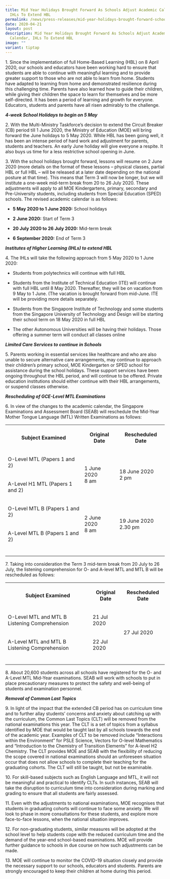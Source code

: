 ```yaml
---
title: Mid Year Holidays Brought Forward As Schools Adjust Academic Calendar,
  IHLs To Extend HBL
permalink: /news/press-releases/mid-year-holidays-brought-forward-schools-adjust-acad-cal-ihls-to-extend-hbl/
date: 2020-04-21
layout: post
description: Mid Year Holidays Brought Forward As Schools Adjust Academic
  Calendar, IHLs To Extend HBL
image: ""
variant: tiptap
---
```

<p>1. Since the implementation of full Home-Based Learning (HBL) on 8 April
2020, our schools and educators have been working hard to ensure that students
are able to continue with meaningful learning and to provide greater support
to those who are not able to learn from home. Students have adapted to
learning from home and demonstrated resilience during this challenging
time. Parents have also learned how to guide their children, while giving
their children the space to learn for themselves and be more self-directed.
It has been a period of learning and growth for everyone. Educators, students
and parents have all risen admirably to the challenge.</p>
<p><strong><em>4-week School Holidays to begin on 5 May</em></strong>
</p>
<p>2. With the Multi-Ministry Taskforce’s decision to extend the Circuit
Breaker (CB) period till 1 June 2020, the Ministry of Education (MOE) will
bring forward the June holidays to 5 May 2020. While HBL has been going
well, it has been an intense period of hard work and adjustment for parents,
students and teachers. An early June holiday will give everyone a respite.
It also buys us time for a less restrictive school opening in June.</p>
<p>3. With the school holidays brought forward, lessons will resume on 2
June 2020 (more details on the format of these lessons – physical classes,
partial HBL or full HBL – will be released at a later date depending on
the national posture at that time). This means that Term 3 will now be
longer, but we will institute a one-week mid-term break from 20 to 26 July
2020. These adjustments will apply to all MOE Kindergartens, primary, secondary
and Pre-University students, including students from Special Education
(SPED) schools. The revised academic calendar is as follows:</p>
<ul data-tight="true" class="tight">
<li>
<p><strong>5 May 2020 to 1 June 2020:</strong> School holidays</p>
</li>
<li>
<p><strong>2 June 2020:</strong> Start of Term 3</p>
</li>
<li>
<p><strong>20 July 2020 to 26 July 2020:</strong> Mid-term break</p>
</li>
<li>
<p><strong>6 September 2020:</strong> End of Term 3</p>
</li>
</ul>
<p><strong><em>Institutes of Higher Learning (IHLs) to extend HBL</em></strong>
</p>
<p>4. The IHLs will take the following approach from 5 May 2020 to 1 June
2020:</p>
<ul data-tight="true" class="tight">
<li>
<p>Students from polytechnics will continue with full HBL</p>
</li>
<li>
<p>Students from the Institute of Technical Education (ITE) will continue
with full HBL until 8 May 2020. Thereafter, they will be on vacation from
9 May to 1 June. (The vacation is brought forward from mid-June. ITE will
be providing more details separately.</p>
</li>
<li>
<p>Students from the Singapore Institute of Technology and some students
from the Singapore University of Technology and Design will be starting
their school term on 18 May 2020 in full HBL</p>
</li>
<li>
<p>The other Autonomous Universities will be having their holidays. Those
offering a summer term will conduct all classes online</p>
</li>
</ul>
<p><strong><em>Limited Care Services to continue in Schools</em></strong>
</p>
<p>5. Parents working in essential services like healthcare and who are also
unable to secure alternative care arrangements, may continue to approach
their children’s primary school, MOE Kindergarten or SPED school for assistance
during the school holidays. These support services have been ongoing throughout
the HBL period, and will continue to be offered. Private education institutions
should either continue with their HBL arrangements, or suspend classes
otherwise.</p>
<p><strong><em>Rescheduling of GCE-Level MTL Examinations</em></strong>
</p>
<p>6. In view of the changes to the academic calendar, the Singapore Examinations
and Assessment Board (SEAB) will reschedule the Mid-Year Mother Tongue
Language (MTL) Written Examinations as follows:</p>
<table style="minWidth: 75px">
<colgroup>
<col>
<col>
<col>
</colgroup>
<tbody>
<tr>
<th rowspan="1" colspan="1">
<p>Subject Examined</p>
</th>
<th rowspan="1" colspan="1">
<p>Original Date</p>
</th>
<th rowspan="1" colspan="1">
<p>Rescheduled Date</p>
</th>
</tr>
<tr>
<td rowspan="1" colspan="1">
<p>O-Level MTL (Papers 1 and 2)</p>
</td>
<td rowspan="2" colspan="1">
<p>1 June 2020
<br>8 am</p>
</td>
<td rowspan="2" colspan="1">
<p>18 June 2020
<br>2 pm</p>
</td>
</tr>
<tr>
<td rowspan="1" colspan="1">
<p>A-Level H1 MTL (Papers 1 and 2)</p>
</td>
</tr>
<tr>
<td rowspan="1" colspan="1">
<p>O-Level MTL B (Papers 1 and 2)</p>
</td>
<td rowspan="2" colspan="1">
<p>2 June 2020
<br>8 am</p>
</td>
<td rowspan="2" colspan="1">
<p>19 June 2020
<br>2.30 pm</p>
</td>
</tr>
<tr>
<td rowspan="1" colspan="1">
<p>A-Level MTL B (Papers 1 and 2)</p>
</td>
</tr>
<tr>
<td rowspan="1" colspan="1">
<p></p>
</td>
<td rowspan="1" colspan="1">
<p></p>
</td>
<td rowspan="1" colspan="1">
<p></p>
</td>
</tr>
</tbody>
</table>
<p>7. Taking into consideration the Term 3 mid-term break from 20 July to
26 July, the listening comprehension for O- and A-level MTL and MTL B will
be rescheduled as follows:</p>
<table style="minWidth: 75px">
<colgroup>
<col>
<col>
<col>
</colgroup>
<tbody>
<tr>
<th rowspan="1" colspan="1">
<p>Subject Examined</p>
</th>
<th rowspan="1" colspan="1">
<p>Original Date</p>
</th>
<th rowspan="1" colspan="1">
<p>Rescheduled Date</p>
</th>
</tr>
<tr>
<td rowspan="1" colspan="1">
<p>O-Level MTL and MTL B Listening Comprehension</p>
</td>
<td rowspan="1" colspan="1">
<p>21 Jul 2020</p>
</td>
<td rowspan="2" colspan="1">
<p>27 Jul 2020</p>
</td>
</tr>
<tr>
<td rowspan="1" colspan="1">
<p>A-Level MTL and MTL B Listening Comprehension</p>
</td>
<td rowspan="1" colspan="1">
<p>22 Jul 2020</p>
</td>
</tr>
<tr>
<td rowspan="1" colspan="1">
<p></p>
</td>
<td rowspan="1" colspan="1">
<p></p>
</td>
<td rowspan="1" colspan="1">
<p></p>
</td>
</tr>
</tbody>
</table>
<p>8. About 20,600 students across all schools have registered for the O-
and A-Level MTL Mid-Year examinations. SEAB will work with schools to put
in place precautionary measures to protect the safety and well-being of
students and examination personnel.</p>
<p><strong><em>Removal of Common Last Topics</em></strong>
</p>
<p>9. In light of the impact that the extended CB period has on curriculum
time and to further allay students’ concerns and anxiety about catching
up with the curriculum, the Common Last Topics (CLT) will be removed from
the national examinations this year. The CLT is a set of topics from a
syllabus identified by MOE that would be taught last by all schools towards
the end of the academic year. Examples of CLT to be removed include “Interactions
within the Environment” for PSLE Science, Vectors for O-level Mathematics
and “Introduction to the Chemistry of Transition Elements” for A-level
H2 Chemistry. The CLT provides MOE and SEAB with the flexibility of reducing
the scope covered in national examinations should an unforeseen situation
occur that does not allow schools to complete their teaching for the graduating
cohorts. The CLT will still be taught, but not be examinable.</p>
<p>10. For skill-based subjects such as English Language and MTL, it will
not be meaningful and practical to identify CLTs. In such instances, SEAB
will take the disruption to curriculum time into consideration during marking
and grading to ensure that all students are fairly assessed.</p>
<p>11. Even with the adjustments to national examinations, MOE recognises
that students in graduating cohorts will continue to face some anxiety.
We will look to phase in more consultations for these students, and explore
more face-to-face lessons, when the national situation improves.</p>
<p>12. For non-graduating students, similar measures will be adopted at the
school level to help students cope with the reduced curriculum time and
the demand of the year-end school-based examinations. MOE will provide
further guidance to schools in due course on how such adjustments can be
made.</p>
<p>13. MOE will continue to monitor the COVID-19 situation closely and provide
the necessary support to our schools, educators and students. Parents are
strongly encouraged to keep their children at home during this period.</p>